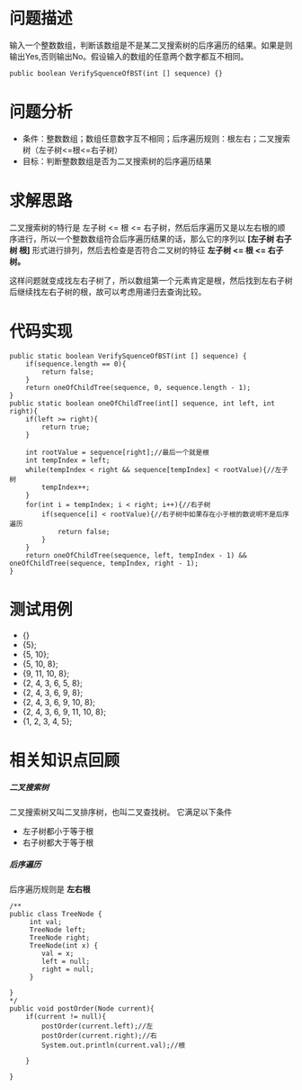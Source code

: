 # 问题描述
输入一个整数数组，判断该数组是不是某二叉搜索树的后序遍历的结果。如果是则输出Yes,否则输出No。假设输入的数组的任意两个数字都互不相同。
 
```
public boolean VerifySquenceOfBST(int [] sequence) {}
```
# 问题分析
- 条件：整数数组；数组任意数字互不相同；后序遍历规则：根左右；二叉搜索树（左子树<=根<=右子树）
- 目标：判断整数数组是否为二叉搜索树的后序遍历结果

# 求解思路
二叉搜索树的特行是 左子树 <= 根 <= 右子树，然后后序遍历又是以左右根的顺序进行，所以一个整数数组符合后序遍历结果的话，那么它的序列以 **[左子树 右子树 根]** 形式进行排列，然后去检查是否符合二叉树的特征 **左子树 <= 根 <= 右子树。**

这样问题就变成找左右子树了，所以数组第一个元素肯定是根，然后找到左右子树后继续找左右子树的根，故可以考虑用递归去查询比较。


# 代码实现

```
public static boolean VerifySquenceOfBST(int [] sequence) {
    if(sequence.length == 0){
        return false;
    }
    return oneOfChildTree(sequence, 0, sequence.length - 1);
}
public static boolean oneOfChildTree(int[] sequence, int left, int right){
    if(left >= right){
        return true;
    }
    
    int rootValue = sequence[right];//最后一个就是根
    int tempIndex = left;  
	while(tempIndex < right && sequence[tempIndex] < rootValue){//左子树
		tempIndex++;
	}
    for(int i = tempIndex; i < right; i++){//右子树
		if(sequence[i] < rootValue){//右子树中如果存在小于根的数说明不是后序遍历			
			return false;
		}
    }
    return oneOfChildTree(sequence, left, tempIndex - 1) && oneOfChildTree(sequence, tempIndex, right - 1);
}
```


# 测试用例
- {}
- {5};
- {5, 10};
- {5, 10, 8};
- {9, 11, 10, 8};
- {2, 4, 3, 6, 5, 8};
- {2, 4, 3, 6, 9, 8};
- {2, 4, 3, 6, 9, 10, 8};
- {2, 4, 3, 6, 9, 11, 10, 8};
- {1, 2, 3, 4, 5};

# 相关知识点回顾
##### 二叉搜索树
二叉搜索树又叫二叉排序树，也叫二叉查找树。
它满足以下条件
- 左子树都小于等于根
- 右子树都大于等于根

##### 后序遍历
后序遍历规则是 **左右根**

```
/**
public class TreeNode {
	 int val;
	 TreeNode left;
	 TreeNode right;
	 TreeNode(int x) { 
	    val = x; 
	    left = null;
	    right = null;
	 }
    
}
*/
public void postOrder(Node current){
    if(current != null){
        postOrder(current.left);//左
        postOrder(current.right);//右  
        System.out.println(current.val);//根
          
    }
    
}
```
